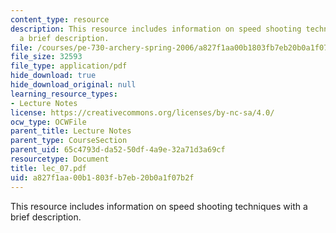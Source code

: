 ```yaml
---
content_type: resource
description: This resource includes information on speed shooting techniques with
  a brief description.
file: /courses/pe-730-archery-spring-2006/a827f1aa00b1803fb7eb20b0a1f07b2f_lec_07.pdf
file_size: 32593
file_type: application/pdf
hide_download: true
hide_download_original: null
learning_resource_types:
- Lecture Notes
license: https://creativecommons.org/licenses/by-nc-sa/4.0/
ocw_type: OCWFile
parent_title: Lecture Notes
parent_type: CourseSection
parent_uid: 65c4793d-da52-50df-4a9e-32a71d3a69cf
resourcetype: Document
title: lec_07.pdf
uid: a827f1aa-00b1-803f-b7eb-20b0a1f07b2f
---
```

This resource includes information on speed shooting techniques with a brief description.